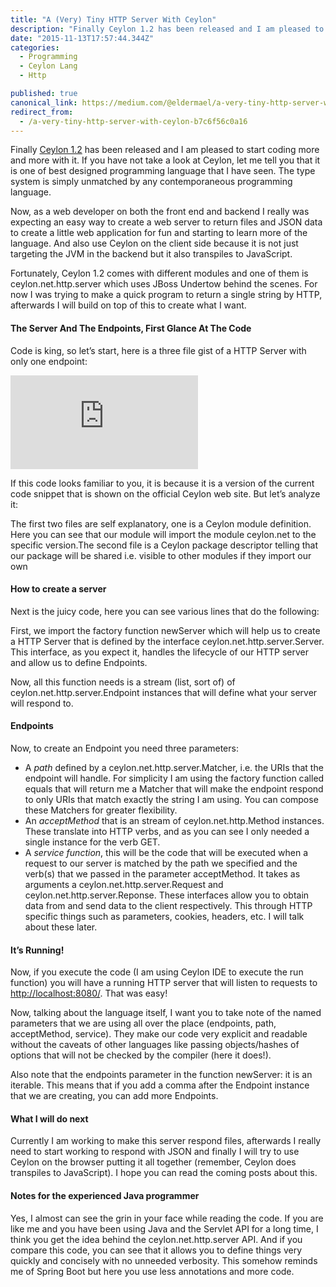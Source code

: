 ```yaml
---
title: "A (Very) Tiny HTTP Server With Ceylon"
description: "Finally Ceylon 1.2 has been released and I am pleased to start coding more and more with it. If you have not take a look at Ceylon, let me tell you that it is one of best designed programming…"
date: "2015-11-13T17:57:44.344Z"
categories: 
  - Programming
  - Ceylon Lang
  - Http

published: true
canonical_link: https://medium.com/@eldermael/a-very-tiny-http-server-with-ceylon-b7c6f56c0a16
redirect_from:
  - /a-very-tiny-http-server-with-ceylon-b7c6f56c0a16
---
```


Finally [Ceylon 1.2](http://ceylon-lang.org/) has been released and I am pleased to start coding more and more with it. If you have not take a look at Ceylon, let me tell you that it is one of best designed programming language that I have seen. The type system is simply unmatched by any contemporaneous programming language.

Now, as a web developer on both the front end and backend I really was expecting an easy way to create a web server to return files and JSON data to create a little web application for fun and starting to learn more of the language. And also use Ceylon on the client side because it is not just targeting the JVM in the backend but it also transpiles to JavaScript.

Fortunately, Ceylon 1.2 comes with different modules and one of them is ceylon.net.http.server which uses JBoss Undertow behind the scenes. For now I was trying to make a quick program to return a single string by HTTP, afterwards I will build on top of this to create what I want.

#### The Server And The Endpoints, First Glance At The Code

Code is king, so let’s start, here is a three file gist of a HTTP Server with only one endpoint:

<Embed src="https://gist.github.com/ElderMael/21e902deead0eccda5cb.js" aspectRatio={0.357} caption="" />

If this code looks familiar to you, it is because it is a version of the current code snippet that is shown on the official Ceylon web site. But let’s analyze it:

The first two files are self explanatory, one is a Ceylon module definition. Here you can see that our module will import the module ceylon.net to the specific version.The second file is a Ceylon package descriptor telling that our package will be shared i.e. visible to other modules if they import our own

#### How to create a server

Next is the juicy code, here you can see various lines that do the following:

First, we import the factory function newServer which will help us to create a HTTP Server that is defined by the interface ceylon.net.http.server.Server. This interface, as you expect it, handles the lifecycle of our HTTP server and allow us to define Endpoints.

Now, all this function needs is a stream (list, sort of) of ceylon.net.http.server.Endpoint instances that will define what your server will respond to.

#### Endpoints

Now, to create an Endpoint you need three parameters:

-   A _path_ defined by a ceylon.net.http.server.Matcher, i.e. the URIs that the endpoint will handle. For simplicity I am using the factory function called equals that will return me a Matcher that will make the endpoint respond to only URIs that match exactly the string I am using. You can compose these Matchers for greater flexibility.
-   An _acceptMethod_ that is an stream of ceylon.net.http.Method instances. These translate into HTTP verbs, and as you can see I only needed a single instance for the verb GET.
-   A _service function_, this will be the code that will be executed when a request to our server is matched by the path we specified and the verb(s) that we passed in the parameter acceptMethod. It takes as arguments a ceylon.net.http.server.Request and ceylon.net.http.server.Reponse. These interfaces allow you to obtain data from and send data to the client respectively. This through HTTP specific things such as parameters, cookies, headers, etc. I will talk about these later.

#### It’s Running!

Now, if you execute the code (I am using Ceylon IDE to execute the run function) you will have a running HTTP server that will listen to requests to [http://localhost:8080/](http://localhost:8080/). That was easy!

Now, talking about the language itself, I want you to take note of the named parameters that we are using all over the place (endpoints, path, acceptMethod, service). They make our code very explicit and readable without the caveats of other languages like passing objects/hashes of options that will not be checked by the compiler (here it does!).

Also note that the endpoints parameter in the function newServer: it is an iterable. This means that if you add a comma after the Endpoint instance that we are creating, you can add more Endpoints.

#### What I will do next

Currently I am working to make this server respond files, afterwards I really need to start working to respond with JSON and finally I will try to use Ceylon on the browser putting it all together (remember, Ceylon does transpiles to JavaScript). I hope you can read the coming posts about this.

#### Notes for the experienced Java programmer

Yes, I almost can see the grin in your face while reading the code. If you are like me and you have been using Java and the Servlet API for a long time, I think you get the idea behind the ceylon.net.http.server API. And if you compare this code, you can see that it allows you to define things very quickly and concisely with no unneeded verbosity. This somehow reminds me of Spring Boot but here you use less annotations and more code.
